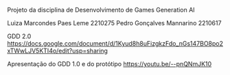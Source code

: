 Projeto da disciplina de Desenvolvimento de Games
Generation AI

Luiza Marcondes Paes Leme 2210275
Pedro Gonçalves Mannarino 2210617

GDD 2.0
https://docs.google.com/document/d/1Kyud8h8uFizgkzFdo_nGs147BO8po2xTWwLJV5KTI4o/edit?usp=sharing


Apresentação do GDD 1.0 e do protótipo 
https://youtu.be/--pnQNmJK10
